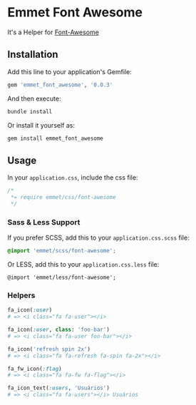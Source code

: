 # Emmet Font Awesome

It's a Helper for [Font-Awesome](http://fortawesome.github.com/Font-Awesome/)

## Installation

Add this line to your application's Gemfile:

```ruby
gem 'emmet_font_awesome', '0.0.3'
```

And then execute:

```bash
bundle install
```

Or install it yourself as:

```bash
gem install emmet_font_awesome
```

## Usage

In your `application.css`, include the css file:

```css
/*
 *= require emmet/css/font-awesome
 */
```

### Sass & Less Support

If you prefer SCSS, add this to your `application.css.scss` file:

```scss
@import 'emmet/scss/font-awesome';
```

Or LESS, add this to your `application.css.less` file:

```less
@import 'emmet/less/font-awesome';
```

### Helpers

```ruby
fa_icon(:user)
# => <i class="fa fa-user"></i>

fa_icon(:user, class: 'foo-bar')
# => <i class="fa fa-user foo-bar"></i>

fa_icon('refresh spin 2x')
# => <i class="fa fa-refresh fa-spin fa-2x"></i>

fa_fw_icon(:flag)
# => <i class="fa fa-fw fa-flag"></i>

fa_icon_text(:users, 'Usuários')
# => <i class="fa fa-users"></i> Usuários
```
